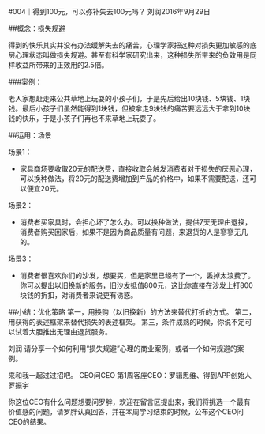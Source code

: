 #004｜得到100元，可以弥补失去100元吗？
刘润2016年9月29日

##概念：损失规避

得到的快乐其实并没有办法缓解失去的痛苦，心理学家把这种对损失更加敏感的底层心理状态叫做损失规避。甚至有科学家研究出来，这种损失所带来的负效用是同样收益所带来的正效用的2.5倍。

###案例：

老人家想赶走来公共草地上玩耍的小孩子们，于是先后给出10块钱、5块钱、1块钱。最后小孩子们虽然能得到1块钱，但被拿走9块钱的痛苦要远远大于拿到10块钱的快乐，于是小孩子们再也不来草地上玩耍了。

##运用：场景

场景1：

- 家具商场要收取20元的配送费，直接收取会触发消费者对于损失的厌恶心理，可以换种做法，将20元的配送费增加到产品的价格中，如果不需要配送，还可以便宜20元。

场景2：

- 消费者买家具时，会担心坏了怎么办。可以换种做法，提供7天无理由退换，消费者购买回家后，如果不是因为商品质量有问题，来退货的人是寥寥无几的。

场景3：

- 消费者很喜欢你们的沙发，想要买，但是家里已经有了一个，丢掉太浪费了。你可以提出以旧换新的服务，旧沙发抵值800元，这比你直接在沙发上打800块钱的折扣，对消费者来说更有诱惑。

##小结：优化策略
第一，用换购（以旧换新）的方法来替代打折的方式。
第二，用获得的表述框架来替代损失的表述框架。
第三，条件成熟的时候，你说不定可以试着大胆推出无理由退货服务。

刘润
请分享一个如何利用“损失规避”心理的商业案例，或者一个如何规避的案例。

来和我一起过过招吧。
CEO问CEO
第1周客座CEO：罗辑思维、得到APP创始人罗振宇

你这位CEO有什么问题想要问罗胖，欢迎在留言区提出来，我们将挑选一个最有价值感的问题，请罗胖认真回答，并在本周学习结束的时候，公布这个CEO问CEO的结果。
